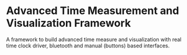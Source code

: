 # Advanced Time Measurement and Visualization Framework
A framework to build advanced time measure and visualization with real time clock driver, bluetooth and manual (buttons) based interfaces. 
